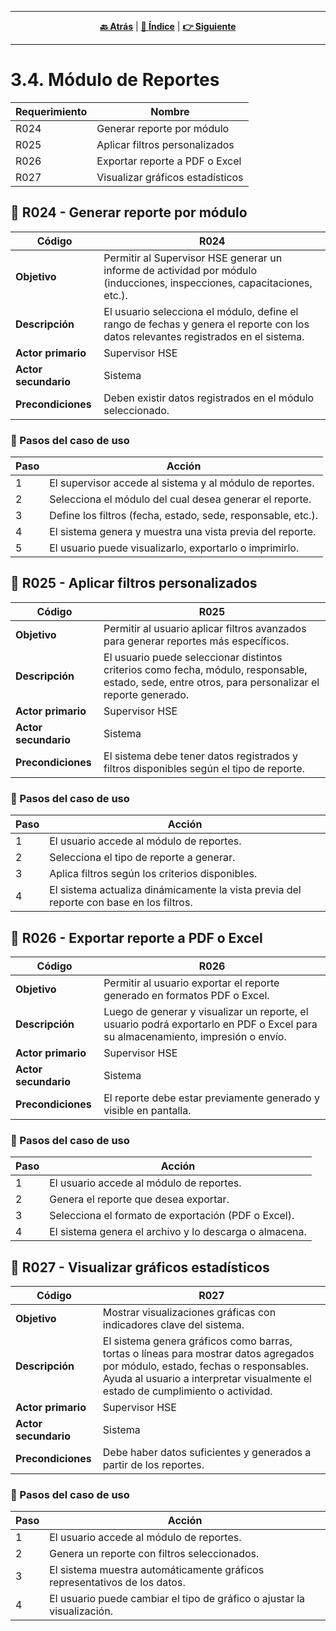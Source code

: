<hr>
<div align="center">
 
[**🔙 Atrás**](../3.3/3.3.md) | [**📜 Índice**](../../README.md) | [**👉 Siguiente**](../3.5/3.5.md)

</div>
<hr>

# 3.4. Módulo de Reportes
| Requerimiento | Nombre  |
|--------|--------------------------------|
| R024   | Generar reporte por módulo     |
| R025   | Aplicar filtros personalizados |
| R026   | Exportar reporte a PDF o Excel |
| R027   | Visualizar gráficos estadísticos |

## 🎯 R024 - Generar reporte por módulo

| Código       | R024 |
|--------------|------|
| **Objetivo** | Permitir al Supervisor HSE generar un informe de actividad por módulo (inducciones, inspecciones, capacitaciones, etc.). |
| **Descripción** | El usuario selecciona el módulo, define el rango de fechas y genera el reporte con los datos relevantes registrados en el sistema. |
| **Actor primario** | Supervisor HSE |
| **Actor secundario** | Sistema |
| **Precondiciones** | Deben existir datos registrados en el módulo seleccionado. |

### 📝 Pasos del caso de uso

| Paso | Acción |
|------|--------|
| 1 | El supervisor accede al sistema y al módulo de reportes. |
| 2 | Selecciona el módulo del cual desea generar el reporte. |
| 3 | Define los filtros (fecha, estado, sede, responsable, etc.). |
| 4 | El sistema genera y muestra una vista previa del reporte. |
| 5 | El usuario puede visualizarlo, exportarlo o imprimirlo. |

## 🎯 R025 - Aplicar filtros personalizados

| Código       | R025 |
|--------------|------|
| **Objetivo** | Permitir al usuario aplicar filtros avanzados para generar reportes más específicos. |
| **Descripción** | El usuario puede seleccionar distintos criterios como fecha, módulo, responsable, estado, sede, entre otros, para personalizar el reporte generado. |
| **Actor primario** | Supervisor HSE |
| **Actor secundario** | Sistema |
| **Precondiciones** | El sistema debe tener datos registrados y filtros disponibles según el tipo de reporte. |

### 📝 Pasos del caso de uso

| Paso | Acción |
|------|--------|
| 1 | El usuario accede al módulo de reportes. |
| 2 | Selecciona el tipo de reporte a generar. |
| 3 | Aplica filtros según los criterios disponibles. |
| 4 | El sistema actualiza dinámicamente la vista previa del reporte con base en los filtros. |

## 🎯 R026 - Exportar reporte a PDF o Excel

| Código       | R026 |
|--------------|------|
| **Objetivo** | Permitir al usuario exportar el reporte generado en formatos PDF o Excel. |
| **Descripción** | Luego de generar y visualizar un reporte, el usuario podrá exportarlo en PDF o Excel para su almacenamiento, impresión o envío. |
| **Actor primario** | Supervisor HSE |
| **Actor secundario** | Sistema |
| **Precondiciones** | El reporte debe estar previamente generado y visible en pantalla. |

### 📝 Pasos del caso de uso

| Paso | Acción |
|------|--------|
| 1 | El usuario accede al módulo de reportes. |
| 2 | Genera el reporte que desea exportar. |
| 3 | Selecciona el formato de exportación (PDF o Excel). |
| 4 | El sistema genera el archivo y lo descarga o almacena. |

## 🎯 R027 - Visualizar gráficos estadísticos

| Código       | R027 |
|--------------|------|
| **Objetivo** | Mostrar visualizaciones gráficas con indicadores clave del sistema. |
| **Descripción** | El sistema genera gráficos como barras, tortas o líneas para mostrar datos agregados por módulo, estado, fechas o responsables. Ayuda al usuario a interpretar visualmente el estado de cumplimiento o actividad. |
| **Actor primario** | Supervisor HSE |
| **Actor secundario** | Sistema |
| **Precondiciones** | Debe haber datos suficientes y generados a partir de los reportes. |

### 📝 Pasos del caso de uso

| Paso | Acción |
|------|--------|
| 1 | El usuario accede al módulo de reportes. |
| 2 | Genera un reporte con filtros seleccionados. |
| 3 | El sistema muestra automáticamente gráficos representativos de los datos. |
| 4 | El usuario puede cambiar el tipo de gráfico o ajustar la visualización. |
